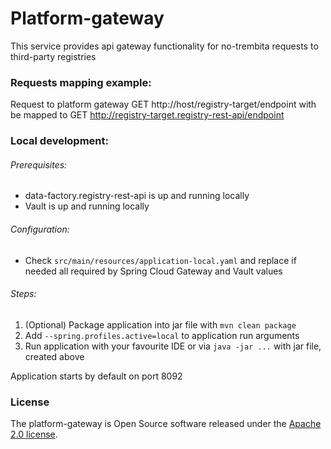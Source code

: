 # Platform-gateway

This service provides api gateway functionality for no-trembita requests to third-party registries

### Requests mapping example:
Request to platform gateway GET http://host/registry-target/endpoint with be mapped to GET http://registry-target.registry-rest-api/endpoint

### Local development:
###### Prerequisites:
* data-factory.registry-rest-api is up and running locally
* Vault is up and running locally

###### Configuration:
* Check `src/main/resources/application-local.yaml` and replace if needed all required by Spring Cloud Gateway and Vault values

###### Steps:
1. (Optional) Package application into jar file with `mvn clean package`
2. Add `--spring.profiles.active=local` to application run arguments
3. Run application with your favourite IDE or via `java -jar ...` with jar file, created above

Application starts by default on port 8092

### License

The platform-gateway is Open Source software released under
the [Apache 2.0 license](https://www.apache.org/licenses/LICENSE-2.0).
